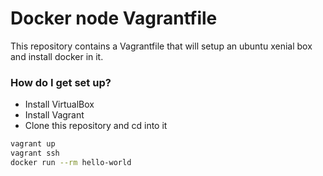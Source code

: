 # Docker node Vagrantfile #

This repository contains a Vagrantfile that will setup an ubuntu xenial box and install docker in it.


### How do I get set up? ###

* Install VirtualBox
* Install Vagrant
* Clone this repository and cd into it

```bash
vagrant up
vagrant ssh
docker run --rm hello-world
```
